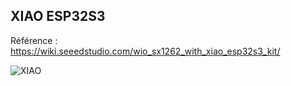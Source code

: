## XIAO ESP32S3


Référence : https://wiki.seeedstudio.com/wio_sx1262_with_xiao_esp32s3_kit/

![XIAO](https://github.com/20100dbg/LoRa/blob/master/XIAO%20ESP32S3/xia.png?raw=true)